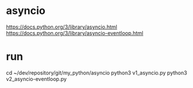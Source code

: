 # asyncio
https://docs.python.org/3/library/asyncio.html
https://docs.python.org/3/library/asyncio-eventloop.html

# run
cd ~/dev/repository/git/my_python/asyncio
python3 v1_asyncio.py
python3 v2_asyncio-eventloop.py